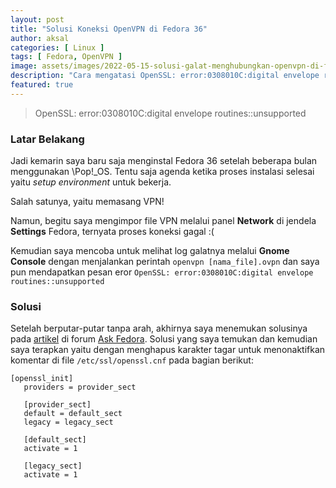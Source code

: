 ```yaml
---
layout: post
title: "Solusi Koneksi OpenVPN di Fedora 36"
author: aksal
categories: [ Linux ]
tags: [ Fedora, OpenVPN ]
image: assets/images/2022-05-15-solusi-galat-menghubungkan-openvpn-di-fedora-36.jpg
description: "Cara mengatasi OpenSSL: error:0308010C:digital envelope routines::unsupported"
featured: true
---
```


> OpenSSL: error:0308010C:digital envelope routines::unsupported

### Latar Belakang
Jadi kemarin saya baru saja menginstal Fedora 36 setelah beberapa bulan menggunakan \Pop!_OS\. Tentu saja agenda ketika proses instalasi selesai yaitu *setup environment* untuk bekerja.

Salah satunya, yaitu memasang VPN!

Namun, begitu saya mengimpor file VPN melalui panel **Network** di jendela **Settings** Fedora, ternyata proses koneksi gagal :(

Kemudian saya mencoba untuk melihat log galatnya melalui **Gnome Console** dengan menjalankan perintah `openvpn [nama_file].ovpn` dan saya pun mendapatkan pesan eror `OpenSSL: error:0308010C:digital envelope routines::unsupported`

### Solusi
Setelah berputar-putar tanpa arah, akhirnya saya menemukan solusinya pada [artikel](https://ask.fedoraproject.org/t/openssl-error-when-connecting-to-vpn-via-networkmanager-fedora-36/21123/8) di forum [Ask Fedora](https://ask.fedoraproject.org). Solusi yang saya temukan dan kemudian saya terapkan yaitu dengan menghapus karakter tagar untuk menonaktifkan komentar di file `/etc/ssl/openssl.cnf` pada bagian berikut:
```
[openssl_init]
   providers = provider_sect
   
   [provider_sect]
   default = default_sect
   legacy = legacy_sect
   
   [default_sect]
   activate = 1
   
   [legacy_sect]
   activate = 1
```
